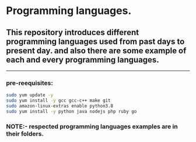 # Programming languages.

## This repository introduces different programming languages used from past days to present day. and also there are some example of each and every programming languages.

---

### pre-reequisites:

```bash
sudo yum update -y
sudo yum install -y gcc gcc-c++ make git
sudo amazon-linux-extras enable python3.8
sudo yum install -y python java nodejs php ruby go
```

### NOTE:- respected programming languages examples are in their folders.
